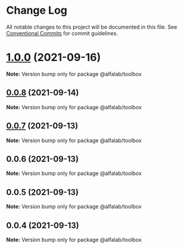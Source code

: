 # Change Log

All notable changes to this project will be documented in this file.
See [Conventional Commits](https://conventionalcommits.org) for commit guidelines.

# [1.0.0](https://github.com/alfa-laboratory/utils/compare/@alfalab/toolbox@0.0.8...@alfalab/toolbox@1.0.0) (2021-09-16)

**Note:** Version bump only for package @alfalab/toolbox





## [0.0.8](https://github.com/alfa-laboratory/utils/compare/@alfalab/toolbox@0.0.5...@alfalab/toolbox@0.0.8) (2021-09-14)

**Note:** Version bump only for package @alfalab/toolbox





## [0.0.7](https://github.com/alfa-laboratory/utils/compare/@alfalab/toolbox@0.0.5...@alfalab/toolbox@0.0.7) (2021-09-13)

**Note:** Version bump only for package @alfalab/toolbox





## 0.0.6 (2021-09-13)

**Note:** Version bump only for package @alfalab/toolbox





## 0.0.5 (2021-09-13)

**Note:** Version bump only for package @alfalab/toolbox





## 0.0.4 (2021-09-13)

**Note:** Version bump only for package @alfalab/toolbox
